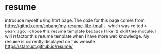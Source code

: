 # resume
introduce myself using html page.
The code for this page comes from https://github.com/anbang/my-resume-like-tmall ，which was edited 4 years ago.
I chose this resume template because I like its skill tree module.
I will refactor this resume template when I have more web knowledge.
My resume is currently displayed on this website https://starduct.github.io/resume/
